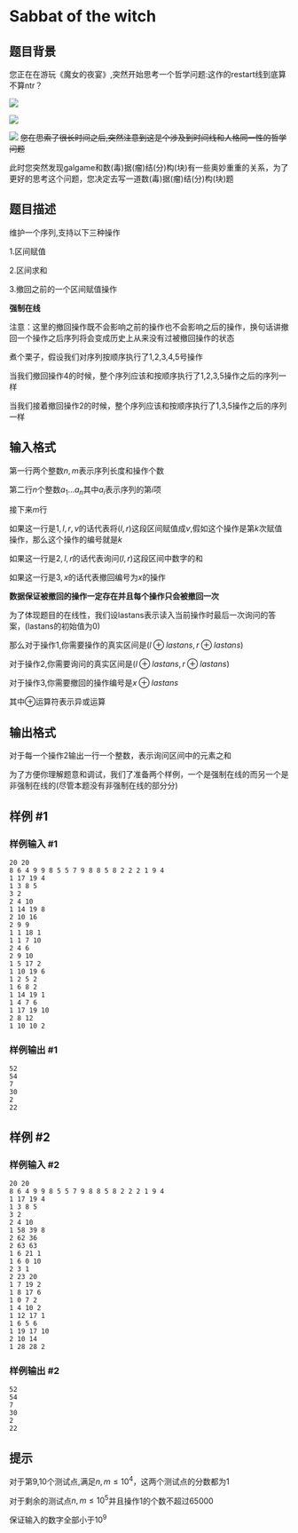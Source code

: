 # Sabbat of the witch

## 题目背景

您正在在游玩《魔女的夜宴》,突然开始思考一个哲学问题:这作的restart线到底算不算ntr？

![](http://0d077ef9e74d8.cdn.sohucs.com/rcLQDT4_png)

![](http://0d077ef9e74d8.cdn.sohucs.com/rcLQJyV_png)

![](http://0d077ef9e74d8.cdn.sohucs.com/rcLQMrk_png)
~~您在思索了很长时间之后,突然注意到这是个涉及到时间线和人格同一性的哲学问题~~

此时您突然发现galgame和数(毒)据(瘤)结(分)构(块)有一些奥妙重重的关系，为了更好的思考这个问题，您决定去写一道数(毒)据(瘤)结(分)构(块)题

## 题目描述

维护一个序列,支持以下三种操作

1.区间赋值

2.区间求和

3.撤回之前的一个区间赋值操作

**强制在线**

注意：这里的撤回操作既不会影响之前的操作也不会影响之后的操作，换句话讲撤回一个操作之后序列将会变成历史上从来没有过被撤回操作的状态

煮个栗子，假设我们对序列按顺序执行了1,2,3,4,5号操作

当我们撤回操作4的时候，整个序列应该和按顺序执行了1,2,3,5操作之后的序列一样

当我们接着撤回操作2的时候，整个序列应该和按顺序执行了1,3,5操作之后的序列一样







## 输入格式

第一行两个整数$n,m$表示序列长度和操作个数

第二行$n$个整数$a_{1}...a_{n}$其中$a_{i}$表示序列的第$i$项

接下来$m$行

如果这一行是$1,l,r,v$的话代表将$(l,r)$这段区间赋值成$v$,假如这个操作是第$k$次赋值操作，那么这个操作的编号就是$k$

如果这一行是$2,l,r$的话代表询问$(l,r)$这段区间中数字的和

如果这一行是$3,x$的话代表撤回编号为$x$的操作

**数据保证被撤回的操作一定存在并且每个操作只会被撤回一次**

为了体现题目的在线性，我们设lastans表示读入当前操作时最后一次询问的答案，(lastans的初始值为0)

那么对于操作1,你需要操作的真实区间是$(l \oplus lastans,r \oplus lastans)$

对于操作2,你需要询问的真实区间是$(l \oplus lastans,r \oplus lastans)$

对于操作3,你需要撤回的操作编号是$x \oplus lastans$

其中$\oplus$运算符表示异或运算



## 输出格式

对于每一个操作2输出一行一个整数，表示询问区间中的元素之和

为了方便你理解题意和调试，我们了准备两个样例，一个是强制在线的而另一个是非强制在线的(尽管本题没有非强制在线的部分分)

## 样例 #1

### 样例输入 #1
```
20 20
8 6 4 9 9 8 5 5 7 9 8 8 5 8 2 2 2 1 9 4 
1 17 19 4
1 3 8 5
3 2
2 4 10
1 14 19 8
2 10 16
2 9 9
1 1 18 1
1 1 7 10
2 4 6
2 9 10
1 5 17 2
1 10 19 6
1 2 5 2
1 6 8 2
1 14 19 1
1 4 7 6
1 17 19 10
2 8 12
1 10 10 2
```

### 样例输出 #1

```
52
54
7
30
2
22
```

## 样例 #2

### 样例输入 #2
```
20 20
8 6 4 9 9 8 5 5 7 9 8 8 5 8 2 2 2 1 9 4 
1 17 19 4
1 3 8 5
3 2
2 4 10
1 58 39 8
2 62 36
2 63 63
1 6 21 1
1 6 0 10
2 3 1
2 23 20
1 7 19 2
1 8 17 6
1 0 7 2
1 4 10 2
1 12 17 1
1 6 5 6
1 19 17 10
2 10 14
1 28 28 2
```

### 样例输出 #2

```
52
54
7
30
2
22
```

## 提示

对于第9,10个测试点,满足$n,m \leq 10^4$，这两个测试点的分数都为1

对于剩余的测试点$n,m \leq 10^5$并且操作1的个数不超过$65000$

保证输入的数字全部小于$10^9$
